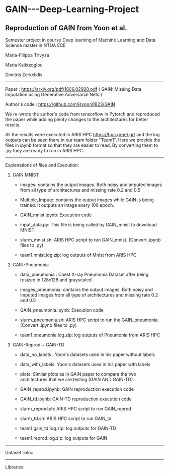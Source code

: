 # GAIN---Deep-Learning-Project
Reproduction of GAIN from Yoon et al. 
----------------------------------------------
Semester project in course Deep learning of Machine Learning and Data Science master in NTUA ECE

Maria-Filippa Trivyza  

Maria Kaiktzoglou

Dimitris Zerkelidis

----------------------------------------------

Paper : https://arxiv.org/pdf/1806.02920.pdf ( GAIN: Missing Data Imputation using Generative Adversarial Nets )

Author's code : https://github.com/jsyoon0823/GAIN

We re-wrote the author's code from tensorflow in Pytorch and reproduced the paper while adding plenty changes to the architectures for better results.


All the results were executed in ARIS HPC https://hpc.grnet.gr/ and the log outputs can be seen there in our team folder "Team1". Here we provide the files in ipynb format so that they are easier to read. By converting them to .py they are ready to run in ARIS HPC.

----------------------------------------------

Explanations of files and Execution:

1) GAIN MNIST 

      - images: contains the output images. Both noisy and imputed images from all type of architectures and missing rate 0.2 and 0.5
      
      - Multiple_Impute: contains the output images while GAIN is being trained. It outputs an image every 100 epoch.
      
      - GAIN_mnist.ipynb: Execution code
      
      - input_data.py: This file is being called by GAIN_mnist to download MNIST.
      
      - slurm_mnist.sh: ARIS HPC script to run GAIN_mnist. (Convert .ipynb files to .py)
       
      - team1.mnist.log.zip: log outputs of Mnist from ARIS HPC

2) GAIN-Pneumonia

      - data_pneumonia : Chest X-ray Pneumonia Dataset after being resized in 128x128 and grayscaled.
      
      - images_pneumonia: contains the output images. Both noisy and imputed images from all type of architectures and missing rate 0.2                           and 0.5
      
      - GAIN_pneumonia.ipynb: Execution code
      
      - slurm_pneumonia.sh: ARIS HPC script to run the GAIN_pneumonia. (Convert .ipynb files to .py)
      
      - team1.pneumonia.log.zip: log outputs of Pneumonia from ARIS HPC 

3) GAIN-Reprod + GAIN-TD

      - data_no_labels : Yoon's datasets used in his paper without labels
      
      - data_with_labels: Yoon's datasets used in his paper with labels
      
      - plots: Similar plots as in GAIN paper to compare the two architectures that we are testing (GAIN AND GAIN-TD).
      
      - GAIN_reprod.ipynb: GAIN reproduction execution code
      
      - GAIN_td.ipynb: GAIN-TD reproduction execution code
      
      - slurm_reprod.sh: ARIS HPC script to run GAIN_reprod
      
      - slurm_td.sh:  ARIS HPC script to run GAIN_td
      
      - team1.gain_td.log.zip: log outputs for GAIN-TD
      
      - team1.reprod.log.zip: log outputs for GAIN

-------------------------------------------------------

Dataset links:




-------------------------------------------------------

Libraries:



